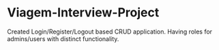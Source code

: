 # Viagem-Interview-Project
Created Login/Register/Logout based CRUD application. Having roles for admins/users with distinct functionality.

